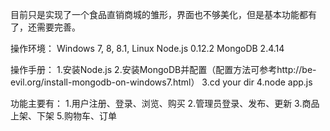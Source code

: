 目前只是实现了一个食品直销商城的雏形，界面也不够美化，但是基本功能都有了，还需要完善。

操作环境：
Windows 7, 8, 8.1, Linux
Node.js 0.12.2
MongoDB 2.4.14

操作手册：
1.安装Node.js
2.安装MongoDB并配置（配置方法可参考http://be-evil.org/install-mongodb-on-windows7.html）
3.cd your dir
4.node app.js

功能主要有：
1.用户注册、登录、浏览、购买
2.管理员登录、发布、更新
3.商品上架、下架
5.购物车、订单